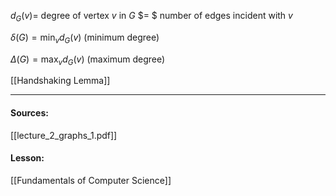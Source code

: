 $d_G(v) =$ degree of vertex $v$ in $G$
$= $ number of edges incident with $v$

$\delta(G) = \min_v d_G(v)$ (minimum degree)

$\Delta(G) = \max_v d_G(v)$ (maximum degree)

[[Handshaking Lemma]]

---
#### Sources:
[[lecture_2_graphs_1.pdf]]
#### Lesson:
[[Fundamentals of Computer Science]]